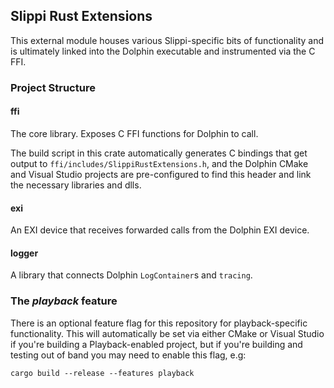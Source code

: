 ## Slippi Rust Extensions
This external module houses various Slippi-specific bits of functionality and is ultimately linked into the Dolphin executable and instrumented via the C FFI.

### Project Structure

#### ffi
The core library. Exposes C FFI functions for Dolphin to call.

The build script in this crate automatically generates C bindings that get output to `ffi/includes/SlippiRustExtensions.h`, and the Dolphin CMake and Visual Studio projects are pre-configured to find this header and link the necessary libraries and dlls.

#### exi
An EXI device that receives forwarded calls from the Dolphin EXI device.

#### logger
A library that connects Dolphin `LogContainer`s and `tracing`.

### The _playback_ feature
There is an optional feature flag for this repository for playback-specific functionality. This will automatically be set via either CMake or Visual Studio if you're building a Playback-enabled project, but if you're building and testing out of band you may need to enable this flag, e.g:

```
cargo build --release --features playback
```
